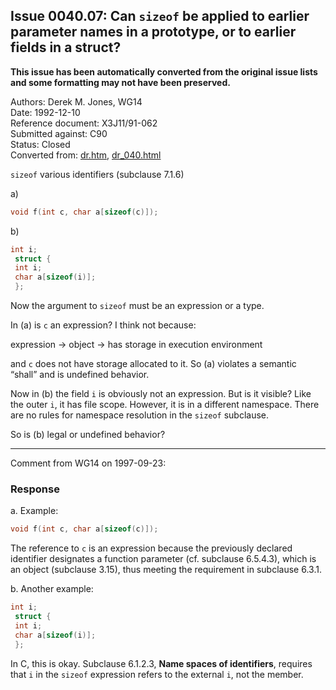 ## Issue 0040.07: Can `sizeof` be applied to earlier parameter names in a prototype, or to earlier fields in a struct?

**This issue has been automatically converted from the original issue lists and some formatting may not have been preserved.**

Authors: Derek M. Jones, WG14  
Date: 1992-12-10  
Reference document: X3J11/91-062  
Submitted against: C90  
Status: Closed  
Converted from: [dr.htm](https://www.open-std.org/jtc1/sc22/wg14/www/docs/dr.htm), [dr_040.html](https://www.open-std.org/jtc1/sc22/wg14/www/docs/dr_040.html)

`sizeof` various identifiers (subclause 7.1.6)

a)

```c
void f(int c, char a[sizeof(c)]);
```

b)

```c
int i;
 struct {
 int i;
 char a[sizeof(i)];
 };
```

Now the argument to `sizeof` must be an expression or a type.

In (a) is `c` an expression? I think not because:

expression -\> object -\> has storage in execution environment

and `c` does not have storage allocated to it. So (a) violates a semantic
“shall” and is undefined behavior.

Now in (b) the field `i` is obviously not an expression. But is it visible? Like
the outer `i`, it has file scope. However, it is in a different namespace. There
are no rules for namespace resolution in the `sizeof` subclause.

So is (b) legal or undefined behavior?

---

Comment from WG14 on 1997-09-23:

### Response

a. Example:

```c
void f(int c, char a[sizeof(c)]);
```

The reference to `c` is an expression because the previously declared identifier
designates a function parameter (cf. subclause 6.5.4.3), which is an object
(subclause 3.15), thus meeting the requirement in subclause 6.3.1.

b. Another example:

```c
int i;
 struct {
 int i;
 char a[sizeof(i)];
 };
```

In C, this is okay. Subclause 6.1.2.3, **Name spaces of identifiers**, requires
that `i` in the `sizeof` expression refers to the external `i`, not the member.
